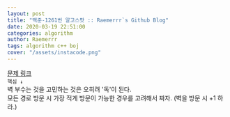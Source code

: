 ```yaml
---  
layout: post  
title: "백준-1261번 알고스팟 :: Raemerrr`s Github Blog"  
date: 2020-03-19 22:51:00  
categories: algorithm  
author: Raemerrr  
tags: algorithm c++ boj 
cover: "/assets/instacode.png" 
---  
```

<a href="https://www.acmicpc.net/problem/1261" target="_blank">문제 링크</a>  
`핵심 ↓`  
벽 부수는 것을 고민하는 것은 오히려 '독'이 된다.  
모든 경로 방문 시 가장 적게 방문이 가능한 경우를 고려해서 짜자. (벽을 방문 시 +1 하라.)  

<script src="https://gist.github.com/Raemerrr/40f0ebf29bf5daf3daa694aff09272ac.js"></script>
